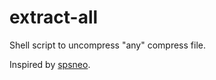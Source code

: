 extract-all
===========

Shell script to uncompress "any" compress file.

Inspired by [spsneo](http://spsneo.com/blog/2009/01/28/extract-all-archive-file-forma-with-just-one-command-in-linux/).
